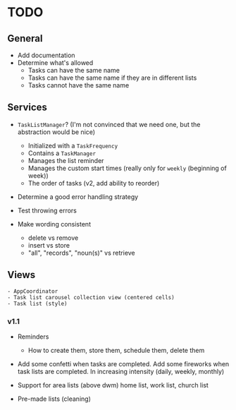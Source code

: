 # TODO

## General

- Add documentation
- Determine what's allowed
    - Tasks can have the same name
    - Tasks can have the same name if they are in different lists
    - Tasks cannot have the same name

## Services

- `TaskListManager`? (I'm not convinced that we need one, but the abstraction would be nice)
    - Initialized with a `TaskFrequency`
    - Contains a `TaskManager`
    - Manages the list reminder
    - Manages the custom start times (really only for `weekly` (beginning of week))
    - The order of tasks (v2, add ability to reorder)

- Determine a good error handling strategy

- Test throwing errors

- Make wording consistent
    - delete vs remove
    - insert vs store
    - "all", "records", "noun(s)" vs retrieve

## Views
    - AppCoordinator
    - Task list carousel collection view (centered cells)
    - Task list (style)


### v1.1

- Reminders
    - How to create them, store them, schedule them, delete them


- Add some confetti when tasks are completed. Add some fireworks when task lists are completed. In increasing intensity (daily, weekly, monthly)

- Support for area lists (above dwm) home list, work list, church list

- Pre-made lists (cleaning)

